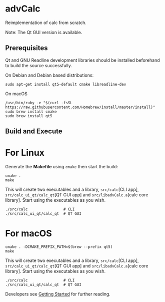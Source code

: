 # advCalc

Reimplementation of calc from scratch.

Note: The Qt GUI version is available.

## Prerequisites

Qt and GNU Readline development libraries should be installed beforehand to
build the source successfully.

On Debian and Debian based distributions:

```
sudo apt-get install qt5-default cmake libreadline-dev
```

On macOS
```
/usr/bin/ruby -e "$(curl -fsSL https://raw.githubusercontent.com/Homebrew/install/master/install)"
sudo brew install cmake
sudo brew install qt5
```

## Build and Execute

# For Linux
Generate the **Makefile** using `cmake` then start the build:

```
cmake .
make
```

This will create two executables and a library, `src/calc`[CLI app],
`src/calc_ui_qt/calc_qt`[QT GUI app] and `src/libadvCalc.a`[calc core library].
Start using the executables as you wish.

```
./src/calc                # CLI
./src/calc_ui_qt/calc_qt  # QT GUI
```

# For macOS

```
cmake . -DCMAKE_PREFIX_PATH=$(brew --prefix qt5)
make
```

This will create two executables and a library, `src/calc`[CLI app],
`src/calc_ui_qt/calc_qt`[QT GUI app] and `src/libadvCalc.a`[calc core library].
Start using the executables as you wish.

```
./src/calc                # CLI
./src/calc_ui_qt/calc_qt  # QT GUI
```


Developers see [Getting Started](GettingStarted.org) for further reading.
